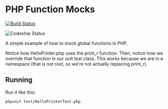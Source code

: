 # PHP Function Mocks

[![Build Status](https://img.shields.io/travis/mkasberg/php_function_mock_example.svg?style=flat-square)](https://travis-ci.org/mkasberg/php_function_mock_example)

![Codeship Status](https://codeship.com/projects/YOUR_PROJECT_UUID/status?branch=master)

A simple example of how to mock global functions in PHP.

Notice how HelloPrinter.php uses the print_r function. Then, notice how we 
override that function in our unit test class. This works because we are in a
namespace (that is not root, so we're not actually replacing print_r).

## Running

Run it like this:

```bash
phpunit test/HelloPrinterTest.php
```

